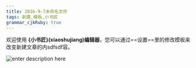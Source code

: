 ```yaml
---
title: 2016-9-7未命名文件 
tags: 新建,模板,小书匠
grammar_cjkRuby: true
---
```



欢迎使用 **{小书匠}(xiaoshujiang)编辑器**，您可以通过==设置==里的修改模板来改变新建文章的内sdfsdf容。

![enter description here][1]


  [1]: ./images/1473230094002.jpg "1473230094002.jpg"